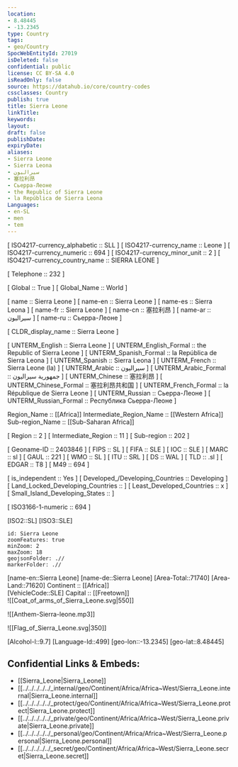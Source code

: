 ```yaml
---
location:
- 8.48445
- -13.2345
type: Country
tags:
- geo/Country
SpocWebEntityId: 27019
isDeleted: false
confidential: public
license: CC BY-SA 4.0
isReadOnly: false
source: https://datahub.io/core/country-codes
cssclasses: Country
publish: true
title: Sierra Leone
linkTitle: 
keywords: 
layout: 
draft: false
publishDate: 
expiryDate: 
aliases:
- Sierra Leone
- Sierra Leona
- سيراليون
- 塞拉利昂
- Сьерра-Леоне
- the Republic of Sierra Leone
- la República de Sierra Leona
Languages:
- en-SL
- men
- tem
---
```



[	ISO4217-currency_alphabetic	 :: SLL ] 
[	ISO4217-currency_name	 :: Leone ] 
[	ISO4217-currency_numeric	 :: 694 ] 
[	ISO4217-currency_minor_unit	 :: 2 ] 
[	ISO4217-currency_country_name	 :: SIERRA LEONE ] 

[	Telephone	 :: 232 ] 

[	Global	 :: True ] 
[	Global_Name	 :: World ] 

[	name	 :: Sierra Leone ] 
[	name-en	 :: Sierra Leone ] 
[	name-es	 :: Sierra Leona ] 
[	name-fr	 :: Sierra Leone ] 
[	name-cn	 :: 塞拉利昂 ] 
[	name-ar	 :: سيراليون ] 
[	name-ru	 :: Сьерра-Леоне ] 

[	CLDR_display_name	 :: Sierra Leone ] 

[	UNTERM_English	 :: Sierra Leone ] 
[	UNTERM_English_Formal	 :: the Republic of Sierra Leone ] 
[	UNTERM_Spanish_Formal	 :: la República de Sierra Leona ] 
[	UNTERM_Spanish	 :: Sierra Leona ] 
[	UNTERM_French	 :: Sierra Leone (la) ] 
[	UNTERM_Arabic	 :: سيراليون ] 
[	UNTERM_Arabic_Formal	 :: جمهورية سيراليون ] 
[	UNTERM_Chinese	 :: 塞拉利昂 ] 
[	UNTERM_Chinese_Formal	 :: 塞拉利昂共和国 ] 
[	UNTERM_French_Formal	 :: la République de Sierra Leone ] 
[	UNTERM_Russian	 :: Сьерра-Леоне ] 
[	UNTERM_Russian_Formal	 :: Республика Сьерра-Леоне ] 

Region_Name ::  [[Africa]] 
Intermediate_Region_Name ::  [[Western Africa]]  
Sub-region_Name ::  [[Sub-Saharan Africa]] 

[	Region	 :: 2 ] 
[	Intermediate_Region	 :: 11 ] 
[	Sub-region	 :: 202 ] 

[	Geoname-ID	 :: 2403846 ] 
[	FIPS	 :: SL ] 
[	FIFA	 :: SLE ] 
[	IOC	 :: SLE ] 
[	MARC	 :: sl ] 
[	GAUL	 :: 221 ] 
[	WMO	 :: SL ] 
[	ITU	 :: SRL ] 
[	DS	 :: WAL ] 
[	TLD	 :: .sl ] 
[	EDGAR	 :: T8 ] 
[	M49	 :: 694 ] 

[	is_independent	 :: Yes ] 
[	Developed_/Developing_Countries	 :: Developing ] 
[	Land_Locked_Developing_Countries	 ::  ] 
[	Least_Developed_Countries	 :: x ] 
[	Small_Island_Developing_States	 ::  ] 

[	ISO3166-1-numeric	 :: 694 ] 



[ISO2::SL] 
[ISO3::SLE] 
```leaflet
id: Sierra Leone
zoomFeatures: true 
minZoom: 2 
maxZoom: 18
geojsonFolder: .//
markerFolder: .//
```

[name-en::Sierra Leone] 
[name-de::Sierra Leone] 
[Area-Total::71740] 
[Area-Land::71620] 
Continent :: [[Africa]]  
[VehicleCode::SLE] 
Capital :: [[Freetown]]  
![[Coat_of_arms_of_Sierra_Leone.svg|550]] 

![[Anthem-Sierra-leone.mp3]] 

![[Flag_of_Sierra_Leone.svg|350]] 

[Alcohol-l::9.7] 
[Language-Id::499] 
[geo-lon::-13.2345] 
[geo-lat::8.48445] 



## Confidential Links & Embeds: 
- [[Sierra_Leone|Sierra_Leone]] 
- [[../../../../../_internal/geo/Continent/Africa/Africa~West/Sierra_Leone.internal|Sierra_Leone.internal]] 
- [[../../../../../_protect/geo/Continent/Africa/Africa~West/Sierra_Leone.protect|Sierra_Leone.protect]] 
- [[../../../../../_private/geo/Continent/Africa/Africa~West/Sierra_Leone.private|Sierra_Leone.private]] 
- [[../../../../../_personal/geo/Continent/Africa/Africa~West/Sierra_Leone.personal|Sierra_Leone.personal]] 
- [[../../../../../_secret/geo/Continent/Africa/Africa~West/Sierra_Leone.secret|Sierra_Leone.secret]] 
